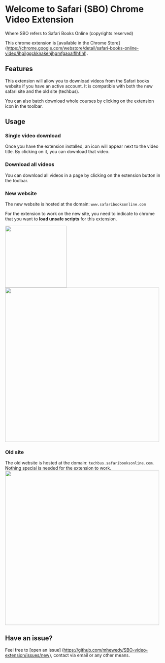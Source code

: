 # Welcome to Safari (SBO) Chrome Video Extension

Where SBO refers to Safari Books Online (copyrights reserved)

This chrome extension is [available in the Chrome Store]
(https://chrome.google.com/webstore/detail/safari-books-online-video/ihgjlggckknakenjhgmfgaoalflhfihl).

## Features

This extension will allow you to download videos from the Safari books website if you have an active account. It is compatible with both the new safari site and the old site (techbus).

You can also batch download whole courses by clicking on the extension icon in the toolbar.

## Usage
### Single video download
Once you have the extension installed, an icon will appear next to the video title. By clicking on it, you can download that video.

### Download all videos
You can download all videos in a page by clicking on the extension button in the toolbar.

### New website

The new website is hosted at the domain: `www.safaribooksonline.com`

For the extension to work on the new site, you need to indicate to chrome that you want to **load unsafe scripts** for this extension.

<img src="./docs/load_unsafe_scripts.png" width="200">

<img src="./docs/new.png" width="500">

### Old site
The old website is hosted at the domain: `techbus.safaribooksonline.com`. 
Nothing special is needed for the extension to work.
<img src="./docs/techbus.png" width="500">

## Have an issue?
Feel free to [open an issue] (https://github.com/mhewedy/SBO-video-extension/issues/new), contact via email or any other means.
